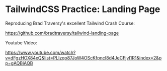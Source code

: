 # TailwindCSS Practice: Landing Page
Reproducing Brad Traversy's excellent Tailwind Crash Course:

https://github.com/bradtraversy/tailwind-landing-page

Youtube Video:

https://www.youtube.com/watch?v=dFgzHOX84xQ&list=PLlzqo87JoW4OScKfpncI8d4JeCFjvI1R1&index=2&pp=gAQBiAQB

